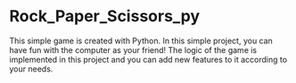 # Rock_Paper_Scissors_py
This simple game is created with Python.
In this simple project, you can have fun with the computer as your friend!
The logic of the game is implemented in this project and you can add new features to it according to your needs.

